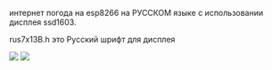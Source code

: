 интернет погода на esp8266 на РУССКОМ языке с использовании дисплея ssd1603.

rus7x13B.h это Русский шрифт для дисплея

![](https://github.com/RaiTeR228/inet_pogoda_ESP8266/blob/main/photo_2024-03-05_16-56-53.jpg)
![](https://github.com/RaiTeR228/inet_pogoda_ESP8266/blob/main/photo_2024-03-05_16-56-45.jpg)
